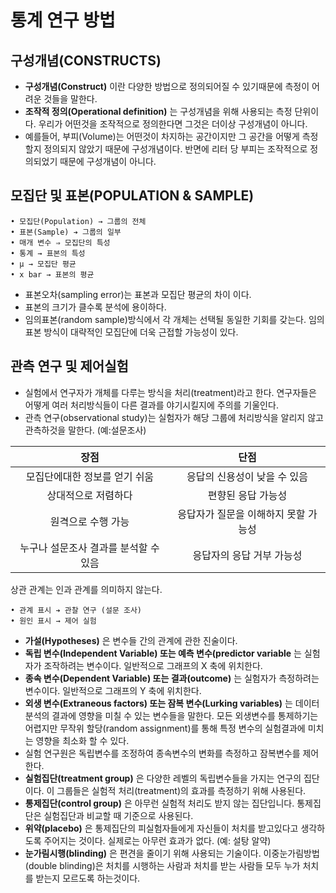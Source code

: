 # 통계 연구 방법

## 구성개념(CONSTRUCTS)
- **구성개념(Construct)** 이란 다양한 방법으로 정의되어질 수 있기때문에 측정이 어려운 것들을 말한다.
- **조작적 정의(Operational definition)** 는 구성개념을 위해 사용되는 측정 단위이다. 우리가 어떤것을 조작적으로 정의한다면 그것은 더이상 구성개념이 아니다.
- 예를들어, 부피(Volume)는 어떤것이 차지하는 공간이지만 그 공간을 어떻게 측정할지 정의되지 않았기 때문에 구성개념이다. 반면에 리터 당 부피는 조작적으로 정의되었기 때문에 구성개념이 아니다. 

## 모집단 및 표본(POPULATION & SAMPLE)
    • 모집단(Population) → 그룹의 전체
    • 표본(Sample) ➔ 그룹의 일부
    • 매개 변수 ⇒ 모집단의 특성
    • 통계 → 표본의 특성
    • μ → 모집단 평균
    • x bar → 표본의 평균

- 표본오차(sampling error)는 표본과 모집단 평균의 차이 이다.
- 표본의 크기가 클수록 분석에 용이하다.
- 임의표본(random sample)방식에서 각 개체는 선택될 동일한 기회를 갖는다. 임의표본 방식이 대략적인 모집단에 더욱 근접할 가능성이 있다.


## 관측 연구 및 제어실험
- 실험에서 연구자가 개체를 다루는 방식을 처리(treatment)라고 한다. 연구자들은 어떻게 여러 처리방식들이 다른 결과를 야기시킬지에 주의를 기울인다.
- 관측 연구(observational study)는 실험자가 해당 그룹에 처리방식을 알리지 않고 관측하것을 말한다. (예:설문조사) 


| 장점| 단점| 
|:-------------:|:-------------:|
| 모집단에대한 정보를 얻기 쉬움| 응답의 신용성이 낮을 수 있음 |
| 상대적으로 저렴하다|편향된 응답 가능성|
| 원격으로 수행 가능| 응답자가 질문을 이해하지 못할 가능성|
| 누구나 설문조사 결과를 분석할 수 있음| 응답자의 응답 거부 가능성|

상관 관계는 인과 관계를 의미하지 않는다.

    • 관계 표시 ➔ 관찰 연구 (설문 조사)
    • 원인 표시 → 제어 실험

- **가설(Hypotheses)** 은 변수들 간의 관계에 관한 진술이다.
- **독립 변수(Independent Variable) 또는 예측 변수(predictor variable** 는 실험자가 조작하려는 변수이다. 일반적으로 그래프의 X 축에 위치한다.
- **종속 변수(Dependent Variable) 또는 결과(outcome)** 는 실험자가 측정하려는 변수이다. 일반적으로 그래프의 Y 축에 위치한다.
- **외생 변수(Extraneous factors) 또는 잠복 변수(Lurking variables)** 는 데이터 분석의 결과에 영향을 미칠 수 있는 변수들을 말한다. 모든 외생변수를 통제하기는 어렵지만 무작위 할당(random assignment)를 통해 특정 변수의 실험결과에 미치는 영향을 최소화 할 수 있다. 
- 실험 연구원은 독립변수를 조정하여 종속변수의 변화를 측정하고 잠복변수를 제어한다.
- **실험집단(treatment group)** 은 다양한 레벨의 독립변수들을 가지는 연구의 집단이다. 이 그룹들은 실험적 처리(treatment)의 효과를 측정하기 위해 사용된다.
- **통제집단(control group)** 은 아무런 실험적 처리도 받지 않는 집단입니다. 통제집단은 실험집단과 비교할 때 기준으로 사용된다. 
- **위약(placebo)** 은 통제집단의 피실험자들에게 자신들이 처치를 받고있다고 생각하도록 주어지는 것이다. 실제로는 아무런 효과가 없다.
(예: 설탕 알약)
- **눈가림시행(blinding)** 은 편견을 줄이기 위해 사용되는 기술이다. 이중눈가림방법(double blinding)은 처치를 시행하는 사람과 처치를 받는 사람들 모두 누가 처치를 받는지 모르도록 하는것이다.
